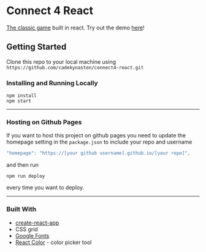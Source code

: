 # Connect 4 React

[The classic game](https://en.wikipedia.org/wiki/Connect_Four) built in react. Try out the demo [here](https://cadekynaston.github.io/connect4-react/)!

## Getting Started

Clone this repo to your local machine using `https://github.com/cadekynaston/connect4-react.git`

### Installing and Running Locally

```
npm install
npm start
```

---
### Hosting on Github Pages

If you want to host this project on github pages you need to update the homepage setting in the `package.json` to include your repo and username



```javascript
"homepage": "https://[your github username].github.io/[your repo]",
```

and then run

```
npm run deploy
```
every time you want to deploy.

---
### Built With

* [create-react-app](https://github.com/facebook/create-react-app)
* CSS grid
* [Google Fonts](https://fonts.google.com/)
* [React Color](https://casesandberg.github.io/react-color/) - color picker tool

